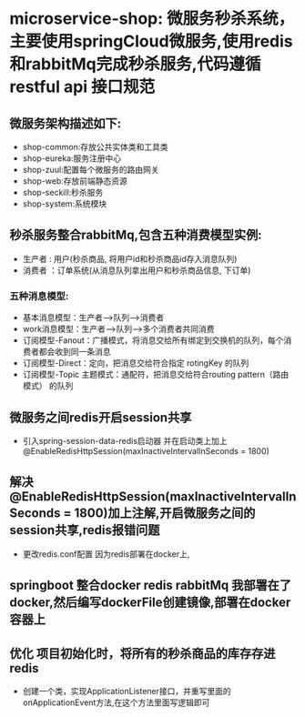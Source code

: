 # microservice-shop: 微服务秒杀系统，主要使用springCloud微服务,使用redis和rabbitMq完成秒杀服务,代码遵循restful api 接口规范
## 微服务架构描述如下:
* shop-common:存放公共实体类和工具类
* shop-eureka:服务注册中心
* shop-zuul:配置每个微服务的路由网关
* shop-web:存放前端静态资源
* shop-seckill:秒杀服务
* shop-system:系统模块
## 秒杀服务整合rabbitMq,包含五种消费模型实例:
* 生产者 : 用户(秒杀商品, 将用户id和秒杀商品id存入消息队列)
* 消费者 ：订单系统(从消息队列拿出用户和秒杀商品信息, 下订单)
### 五种消息模型:
* 基本消息模型：生产者–>队列–>消费者
* work消息模型：生产者–>队列–>多个消费者共同消费
* 订阅模型-Fanout：广播模式，将消息交给所有绑定到交换机的队列，每个消费者都会收到同一条消息
* 订阅模型-Direct：定向，把消息交给符合指定 rotingKey 的队列
* 订阅模型-Topic 主题模式：通配符，把消息交给符合routing pattern（路由模式） 的队列
## 微服务之间redis开启session共享
* 引入spring-session-data-redis启动器 并在启动类上加上@EnableRedisHttpSession(maxInactiveIntervalInSeconds = 1800)
## 解决@EnableRedisHttpSession(maxInactiveIntervalInSeconds = 1800)加上注解,开启微服务之间的session共享,redis报错问题
* 更改redis.conf配置 因为redis部署在docker上,
## springboot 整合docker redis rabbitMq 我部署在了docker,然后编写dockerFile创建镜像,部署在docker容器上

## 优化  项目初始化时，将所有的秒杀商品的库存存进redis
* 创建一个类，实现ApplicationListener接口，并重写里面的onApplicationEvent方法,在这个方法里面写逻辑即可
